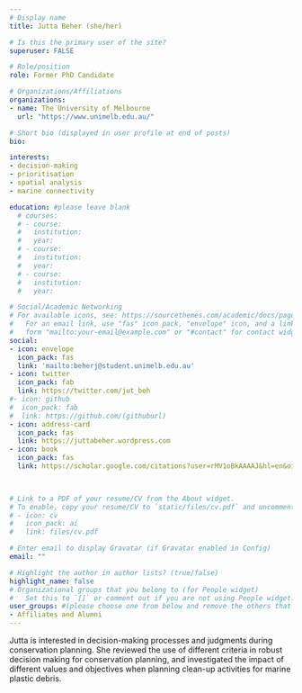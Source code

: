 ```yaml
---
# Display name
title: Jutta Beher (she/her)

# Is this the primary user of the site?
superuser: FALSE

# Role/position
role: Former PhD Candidate

# Organizations/Affiliations
organizations:
- name: The University of Melbourne
  url: "https://www.unimelb.edu.au/"

# Short bio (displayed in user profile at end of posts)
bio: 

interests:
- decision-making
- prioritisation
- spatial analysis  
- marine connectivity

education: #please leave blank
  # courses:
  # - course:
  #   institution:
  #   year:
  # - course:
  #   institution:
  #   year:
  # - course:
  #   institution:
  #   year:

# Social/Academic Networking
# For available icons, see: https://sourcethemes.com/academic/docs/page-builder/#icons
#   For an email link, use "fas" icon pack, "envelope" icon, and a link in the
#   form "mailto:your-email@example.com" or "#contact" for contact widget.
social:
- icon: envelope
  icon_pack: fas
  link: 'mailto:beherj@student.unimelb.edu.au'
- icon: twitter
  icon_pack: fab
  link: https://twitter.com/jut_beh
#- icon: github
#  icon_pack: fab
#  link: https://github.com/(githuburl)
- icon: address-card
  icon_pack: fas
  link: https://juttabeher.wordpress.com
- icon: book
  icon_pack: fas
  link: https://scholar.google.com/citations?user=rMV1oBkAAAAJ&hl=en&oi=aoL

    

# Link to a PDF of your resume/CV from the About widget.
# To enable, copy your resume/CV to `static/files/cv.pdf` and uncomment the lines below.
# - icon: cv
#   icon_pack: ai
#   link: files/cv.pdf

# Enter email to display Gravatar (if Gravatar enabled in Config)
email: ""

# Highlight the author in author lists? (true/false)
highlight_name: false
# Organizational groups that you belong to (for People widget)
#   Set this to `[]` or comment out if you are not using People widget.
user_groups: #(please choose one from below and remove the others that aren't needed)
- Affiliates and Alumni
---
```


Jutta is interested in decision-making processes and judgments during conservation planning. She reviewed the use of different criteria in robust decision making for conservation planning, and investigated the impact of different values and objectives when planning clean-up activities for marine plastic debris.
